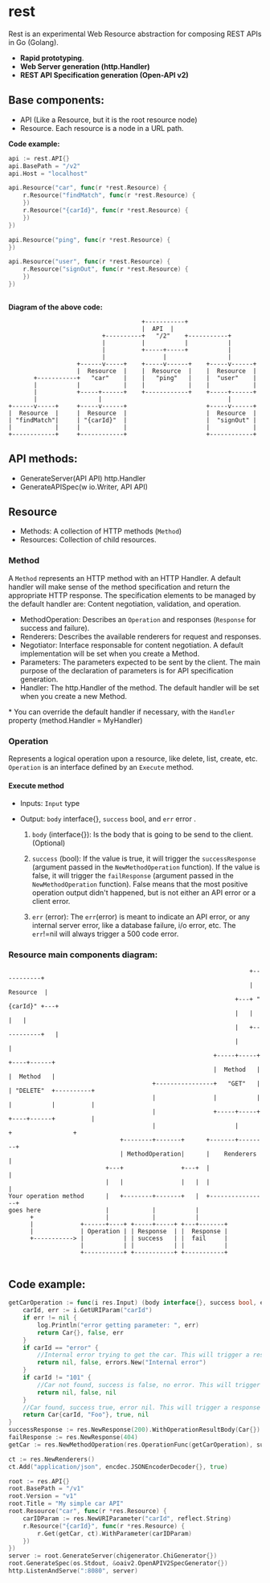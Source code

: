 # rest
Rest is an experimental Web Resource abstraction for composing REST APIs in Go (Golang).
 
- **Rapid prototyping**.
- **Web Server generation (http.Handler)**
- **REST API Specification generation (Open-API v2)**

## Base components:
- API (Like a Resource, but it is the root resource node)
- Resource. Each resource is a node in a URL path.

**Code example:**

```go
api := rest.API{}
api.BasePath = "/v2"
api.Host = "localhost"

api.Resource("car", func(r *rest.Resource) {
	r.Resource("findMatch", func(r *rest.Resource) {
	})
	r.Resource("{carId}", func(r *rest.Resource) {
	})
})

api.Resource("ping", func(r *rest.Resource) {
})

api.Resource("user", func(r *rest.Resource) {
	r.Resource("signOut", func(r *rest.Resource) {
	})
})
	
```

**Diagram of the above code:**

```
                                     +-----------+
                                     |  API  |
                          +----------+   "/2"    +-----------+
                          |          |           |           |
                          |          +-----+-----+           |
                          |                |                 |
                   +------v-----+    +-----v------+    +-----v------+
                   |  Resource  |    |  Resource  |    |  Resource  |
       +-----------+   "car"    |    |   "ping"   |    |  "user"    |
       |           |            |    |            |    |            |
       |           +-----+------+    +------------+    +-----+------+
       |                 |                                   |
+------v-----+     +-----v------+                      +-----v------+
|  Resource  |     |  Resource  |                      |  Resource  |
| "findMatch"|     | "{carId}"  |                      |  "signOut" |
|            |     |            |                      |            |
+------------+     +------------+                      +------------+

```


## API methods:
- GenerateServer(API API) http.Handler
- GenerateAPISpec(w io.Writer, API API)

## Resource
- Methods: A collection of HTTP methods (`Method`)
- Resources: Collection of child resources.

### Method
A `Method` represents an HTTP method with an HTTP Handler. A default handler will make sense of the method specification and return the appropriate HTTP response. The specification elements to be managed by the default handler are: Content negotiation, validation, and operation. 

- MethodOperation: Describes an `Operation` and responses (`Response` for success and failure).
- Renderers: Describes the available renderers for request and responses. 
- Negotiator: Interface responsable for content negotiation. A default implementation will be set when you create a Method.
- Parameters: The parameters expected to be sent by the client. The main purpose of the declaration of parameters is for API specification generation.
- Handler: The http.Handler of the method.  The default handler will be set when you create a new Method.

\* You can override the default handler if necessary, with the `Handler` property (method.Handler = MyHandler)
  
### Operation
Represents a logical operation upon a resource, like delete, list, create, etc. `Operation` is an interface defined by an `Execute` method.

#### Execute method
- 	Inputs: `Input` type
- 	Output: `body` interface{}, `success` bool, and `err` error .


	1. `body` (interface{}): Is the body that is going to be send to the client.(Optional)
	2. `success` (bool): If the value is true, it will trigger the `successResponse` (argument passed in the `NewMethodOperation` function). If the value is false, it will trigger the `failResponse` (argument passed in the `NewMethodOperation` function). False means that the most positive operation output didn't happened, but is not either an API error or a client error.

	3.  `err` (error): The `err`(error) is meant to indicate an API error, or any internal server error, like a database failure, i/o error, etc. The `err`!=nil will always trigger a 500 code error.

### Resource main components diagram:

```
                                                                   +-----------+
                                                                   | Resource  |
                                                               +---+ "{carId}" +---+
                                                               |   |           |   |
                                                               |   +-----------+   |
                                                               |                   |
                                                         +-----+-----+        +----+------+
                                                         |  Method   |        |  Method   |
                                        +----------------+   "GET"   |        | "DELETE"  +----------+
                                        |                |           |        |           |          |
                                        |                +-----+-----+        +----+------+          |
                                        |                      |                   +                 +
                               +--------+-------+      +-------+--------+
                               | MethodOperation|      |    Renderers   |
                           +---+                +---+  |                |
                           |   |                |   |  |                |
Your operation method      |   +--------+-------+   |  +----------------+
goes here                  |            |           |
      +                    |            |           |
      |             +------+----+ +-----+-----+ +---+-------+
      |             | Operation | | Response  | |  Response |
      +-----------> |           | | success   | |  fail     |
                    |           | |           | |           |
                    +-----------+ +-----------+ +-----------+


```

## Code example:
```go
getCarOperation := func(i res.Input) (body interface{}, success bool, err error) {
	carId, err := i.GetURIParam("carId")
	if err != nil {
		log.Println("error getting parameter: ", err)
		return Car{}, false, err
	}
	if carId == "error" {
		//Internal error trying to get the car. This will trigger a response code 500
		return nil, false, errors.New("Internal error")
	}
	if carId != "101" {
		//Car not found, success is false, no error. This will trigger a response code 404
		return nil, false, nil
	}
	//Car found, success true, error nil. This will trigger a response code 200
	return Car{carId, "Foo"}, true, nil
}
successResponse := res.NewResponse(200).WithOperationResultBody(Car{})
failResponse := res.NewResponse(404)
getCar := res.NewMethodOperation(res.OperationFunc(getCarOperation), successResponse).WithFailResponse(failResponse)

ct := res.NewRenderers()
ct.Add("application/json", encdec.JSONEncoderDecoder{}, true)

root := res.API{}
root.BasePath = "/v1"
root.Version = "v1"
root.Title = "My simple car API"
root.Resource("car", func(r *res.Resource) {
	carIDParam := res.NewURIParameter("carId", reflect.String)
	r.Resource("{carId}", func(r *res.Resource) {
		r.Get(getCar, ct).WithParameter(carIDParam)
	})
})
server := root.GenerateServer(chigenerator.ChiGenerator{})
root.GenerateSpec(os.Stdout, &oaiv2.OpenAPIV2SpecGenerator{})
http.ListenAndServe(":8080", server)
```
